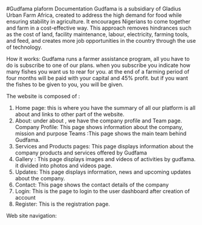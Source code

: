 #Gudfama plaform Documentation
Gudfama is a subsidiary of Gladius Urban Farm Africa, created to address the high demand for food while ensuring stability in agriculture. It encourages Nigerians to come together and farm in a cost-effective way. This approach removes hindrances such as the cost of land, facility maintenance, labour, electricity, farming tools, and feed, and creates more job opportunities in the country through the use of technology.

How it works: Gudfama runs a farmer assistance program, all you have to do is subscribe to one of our plans. when you subscribe you indicate how many fishes you want us to rear for you. at the end of a farming period of four months will be paid with your capital and 45% profit. but if you want the fishes to be given to you, you will be given.

The website is composed of :
1. Home page: this is where you have the summary of all our platform is all about and links to other part of the website.
2. About: under about , we have the company profile and Team page.
Company Profile: This page shows information about the company, mission and purpose
Teams :This page shows the main team behind Gudfama.
3. Services and Products pages: This page displays information about the company products and services offered by Gudfama
4. Gallery :  This page displays images and videos of activities by gudfama. it divided into photos and videos page.
5. Updates: This page displays information, news and upcoming updates about the company.
6. Contact: This page shows the contact details of the company
7. Login: This is the page to login to the user dashboard after creation of account
8. Register: This is the registration page.

Web site navigation: 


